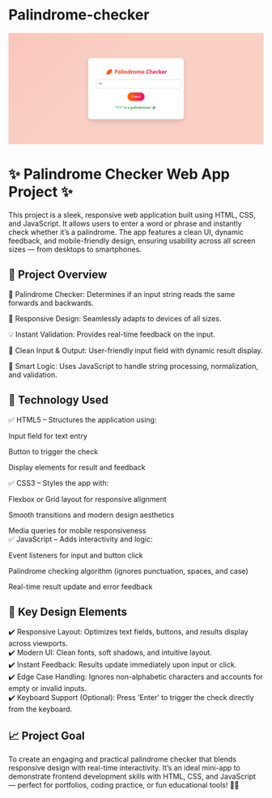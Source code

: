 # Palindrome-checker

![image](https://github.com/dabhijanvi/Palindrome-checker/blob/b394a267bc9f08742e7f2163283f429e543e1d09/Colorful-Palindrome-Checker.png)


# ✨ Palindrome Checker Web App Project ✨
This project is a sleek, responsive web application built using HTML, CSS, and JavaScript. It allows users to enter a word or phrase and instantly check whether it’s a palindrome. The app features a clean UI, dynamic feedback, and mobile-friendly design, ensuring usability across all screen sizes — from desktops to smartphones.


## 🌟 Project Overview
🔁 Palindrome Checker: Determines if an input string reads the same forwards and backwards.<br>

📱 Responsive Design: Seamlessly adapts to devices of all sizes.<br>

💡 Instant Validation: Provides real-time feedback on the input.<br>

🎯 Clean Input & Output: User-friendly input field with dynamic result display.<br>

🧠 Smart Logic: Uses JavaScript to handle string processing, normalization, and validation.<br>



## 🎨 Technology Used
✅ HTML5 – Structures the application using:<br>

Input field for text entry<br>

Button to trigger the check<br>

Display elements for result and feedback<br>

✅ CSS3 – Styles the app with:<br>

Flexbox or Grid layout for responsive alignment<br>

Smooth transitions and modern design aesthetics<br>

Media queries for mobile responsiveness
<br>
✅ JavaScript – Adds interactivity and logic:<br>

Event listeners for input and button click<br>

Palindrome checking algorithm (ignores punctuation, spaces, and case)<br>

Real-time result update and error feedback<br>


## 🚀 Key Design Elements
✔️ Responsive Layout: Optimizes text fields, buttons, and results display across viewports.<br>
✔️ Modern UI: Clean fonts, soft shadows, and intuitive layout.<br>
✔️ Instant Feedback: Results update immediately upon input or click.<br>
✔️ Edge Case Handling: Ignores non-alphabetic characters and accounts for empty or invalid inputs.<br>
✔️ Keyboard Support (Optional): Press 'Enter' to trigger the check directly from the keyboard.<br>





## 📈 Project Goal
To create an engaging and practical palindrome checker that blends responsive design with real-time interactivity. It’s an ideal mini-app to demonstrate frontend development skills with HTML, CSS, and JavaScript — perfect for portfolios, coding practice, or fun educational tools! 💼✨
